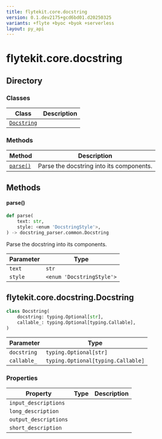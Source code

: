 ```yaml
---
title: flytekit.core.docstring
version: 0.1.dev2175+gcd6bd01.d20250325
variants: +flyte +byoc +byok +serverless
layout: py_api
---
```


# flytekit.core.docstring

## Directory

### Classes

| Class | Description |
|-|-|
| [`Docstring`](.././flytekit.core.docstring#flytekitcoredocstringdocstring) |  |

### Methods

| Method | Description |
|-|-|
| [`parse()`](#parse) | Parse the docstring into its components. |


## Methods

#### parse()

```python
def parse(
    text: str,
    style: <enum 'DocstringStyle'>,
) -> docstring_parser.common.Docstring
```
Parse the docstring into its components.



| Parameter | Type |
|-|-|
| `text` | `str` |
| `style` | `<enum 'DocstringStyle'>` |

## flytekit.core.docstring.Docstring

```python
class Docstring(
    docstring: typing.Optional[str],
    callable_: typing.Optional[typing.Callable],
)
```
| Parameter | Type |
|-|-|
| `docstring` | `typing.Optional[str]` |
| `callable_` | `typing.Optional[typing.Callable]` |

### Properties

| Property | Type | Description |
|-|-|-|
| `input_descriptions` |  |  |
| `long_description` |  |  |
| `output_descriptions` |  |  |
| `short_description` |  |  |


